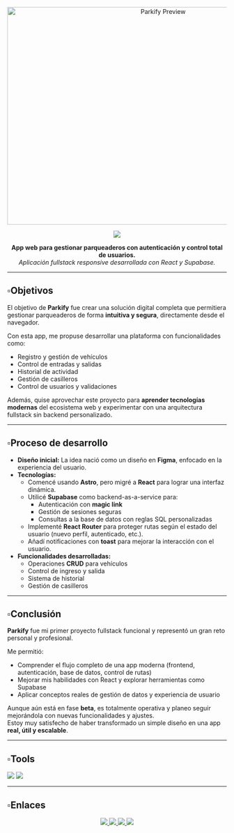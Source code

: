<p align="center">
  <img src="https://i.ibb.co/n8L9f8k4/PARKIFY-1.webp" alt="Parkify Preview" width="700" height="500" />
</p>

<div align="center">
  <img src="https://readme-typing-svg.herokuapp.com/?font=Chela%20One&size=55&center=true&vCenter=true&width=500&height=70&duration=4000&lines=Parkify;&color=fff;" />
</div>

<p align="center">
  <strong>App web para gestionar parqueaderos con autenticación y control total de usuarios.</strong><br/>
  <em>Aplicación fullstack responsive desarrollada con React y Supabase.</em>
</p>

---

## ▫️Objetivos

El objetivo de **Parkify** fue crear una solución digital completa que permitiera gestionar parqueaderos de forma **intuitiva y segura**, directamente desde el navegador.

Con esta app, me propuse desarrollar una plataforma con funcionalidades como:

- Registro y gestión de vehículos
- Control de entradas y salidas
- Historial de actividad
- Gestión de casilleros
- Control de usuarios y validaciones

Además, quise aprovechar este proyecto para **aprender tecnologías modernas** del ecosistema web y experimentar con una arquitectura fullstack sin backend personalizado.

---

## ▫️Proceso de desarrollo

- **Diseño inicial:** La idea nació como un diseño en **Figma**, enfocado en la experiencia del usuario.
- **Tecnologías:**
  - Comencé usando **Astro**, pero migré a **React** para lograr una interfaz dinámica.
  - Utilicé **Supabase** como backend-as-a-service para:
    - Autenticación con **magic link**
    - Gestión de sesiones seguras
    - Consultas a la base de datos con reglas SQL personalizadas
  - Implementé **React Router** para proteger rutas según el estado del usuario (nuevo perfil, autenticado, etc.).
  - Añadí notificaciones con **toast** para mejorar la interacción con el usuario.
- **Funcionalidades desarrolladas:**
  - Operaciones **CRUD** para vehículos
  - Control de ingreso y salida
  - Sistema de historial
  - Gestión de casilleros

---

## ▫️Conclusión

**Parkify** fue mi primer proyecto fullstack funcional y representó un gran reto personal y profesional.

Me permitió:

- Comprender el flujo completo de una app moderna (frontend, autenticación, base de datos, control de rutas)
- Mejorar mis habilidades con React y explorar herramientas como Supabase
- Aplicar conceptos reales de gestión de datos y experiencia de usuario

Aunque aún está en fase **beta**, es totalmente operativa y planeo seguir mejorándola con nuevas funcionalidades y ajustes.  
Estoy muy satisfecho de haber transformado un simple diseño en una app **real, útil y escalable**.

---

## ▫️Tools

   <img src="https://skillicons.dev/icons?i=react,supabase,css,vite,cercel" />
<img src="https://img.shields.io/badge/Zustand-764ABC?style=for-the-badge&logo=zustand&logoColor=white" />
   
---

## ▫️Enlaces

<div align="center"> 
  <a href="https://parkify-eight.vercel.app/" target="_blank">
    <img src="https://img.shields.io/badge/Website-1a73e8?style=for-the-badge&logo=google-chrome&logoColor=white" />
  </a>
  <a href="https://discord.gg/RMrVdprfJe" target="_blank">
  <img src="https://img.shields.io/badge/Discord-5865F2?style=for-the-badge&logo=discord&logoColor=white" />
</a>
  <a href="https://www.linkedin.com/in/stivcode21/" target="_blank" >
    <img src="https://img.shields.io/badge/LinkedIn-0077B5?style=for-the-badge&logo=linkedin&logoColor=white" target="_blank" />
  </a>
  <a href="https://www.stivcode.com/" target="_blank">
     <img src="https://img.shields.io/badge/Portfolio-FF5722?style=for-the-badge&logo=todoist&logoColor=white" target="_blank" /> 
  </a>
</div>
